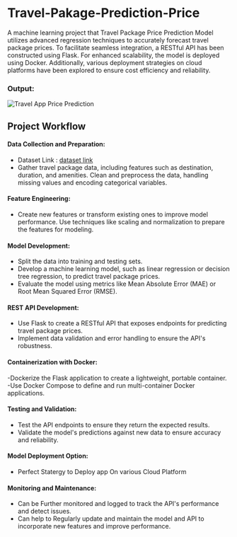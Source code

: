 # Travel-Pakage-Prediction-Price

A machine learning project that Travel Package Price Prediction Model utilizes advanced regression techniques to accurately forecast travel package prices. To facilitate seamless integration, a RESTful API has been constructed using Flask. For enhanced scalability, the model is deployed using Docker. Additionally, various deployment strategies on cloud platforms have been explored to ensure cost efficiency and reliability.

### Output:

![Travel App Price Prediction](https://github.com/Sarthaksaraf96/Travel-Pakage-Prediction-Pricee/assets/132260196/3209165b-4f6c-4f66-aac9-86b4fd2a9506)



## Project Workflow
#### Data Collection and Preparation:
- Dataset Link : [dataset link](https://drive.google.com/file/d/1eQPD_UG5C6YfvduVlX7PckwVwGuBnCBw/view)
- Gather travel package data, including features such as destination, duration, and amenities.
Clean and preprocess the data, handling missing values and encoding categorical variables.

#### Feature Engineering:
- Create new features or transform existing ones to improve model performance.
Use techniques like scaling and normalization to prepare the features for modeling.

#### Model Development:
- Split the data into training and testing sets.
- Develop a machine learning model, such as linear regression or decision tree regression, to predict travel package prices.
- Evaluate the model using metrics like Mean Absolute Error (MAE) or Root Mean Squared Error (RMSE).

#### REST API Development:
- Use Flask to create a RESTful API that exposes endpoints for predicting travel package prices.
- Implement data validation and error handling to ensure the API's robustness.

#### Containerization with Docker:
-Dockerize the Flask application to create a lightweight, portable container.
-Use Docker Compose to define and run multi-container Docker applications.

#### Testing and Validation:
- Test the API endpoints to ensure they return the expected results.
- Validate the model's predictions against new data to ensure accuracy and reliability.

#### Model Deployment Option:
- Perfect Statergy to Deploy app On various Cloud Platform
  
#### Monitoring and Maintenance:
- Can be Further monitored and logged to track the API's performance and detect issues.
- Can help to Regularly update and maintain the model and API to incorporate new features and improve performance.
